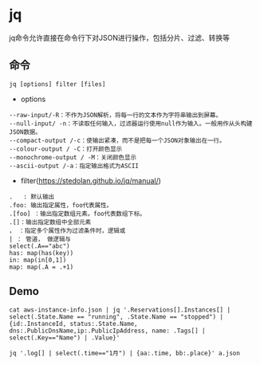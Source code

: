 # jq
jq命令允许直接在命令行下对JSON进行操作，包括分片、过滤、转换等
## 命令
`jq [options] filter [files]`
- options
```
--raw-input/-R：不作为JSON解析，将每一行的文本作为字符串输出到屏幕。
--null-input/ -n：不读取任何输入，过滤器运行使用null作为输入。一般用作从头构建JSON数据。
--compact-output /-c：使输出紧凑，而不是把每一个JSON对象输出在一行。
--colour-output / -C：打开颜色显示
--monochrome-output / -M：关闭颜色显示
--ascii-output /-a：指定输出格式为ASCII
```
- filter(https://stedolan.github.io/jq/manual/)
```
.   : 默认输出
.foo: 输出指定属性，foo代表属性。
.[foo] ：输出指定数组元素。foo代表数组下标。
.[]：输出指定数组中全部元素
， ：指定多个属性作为过滤条件时，逻辑或
| ： 管道， 做逻辑与
select(.A=="abc")
has: map(has(key))
in: map(in[0,1])
map: map(.A = .+1)
```
## Demo
```case 1
cat aws-instance-info.json | jq '.Reservations[].Instances[] | select(.State.Name == "running", .State.Name == "stopped") | {id:.InstanceId, status:.State.Name, dns:.PublicDnsName,ip:.PublicIpAddress, name: .Tags[] | select(.Key=="Name") | .Value}'
```
```case 2
jq '.log[] | select(.time=="1月") | {aa:.time, bb:.place}' a.json
```

